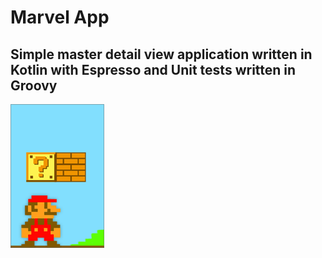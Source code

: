 # Marvel App

## Simple master detail view application written in Kotlin with Espresso and Unit tests written in Groovy

![Mario hitting a brick and coins pop up](img/mariocoins.gif?raw=true "Mario")